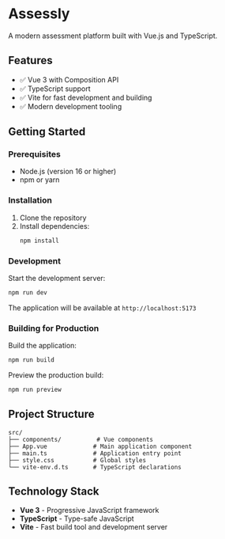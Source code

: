 # Assessly

A modern assessment platform built with Vue.js and TypeScript.

## Features

- ✅ Vue 3 with Composition API
- ✅ TypeScript support
- ✅ Vite for fast development and building
- ✅ Modern development tooling

## Getting Started

### Prerequisites

- Node.js (version 16 or higher)
- npm or yarn

### Installation

1. Clone the repository
2. Install dependencies:
   ```bash
   npm install
   ```

### Development

Start the development server:
```bash
npm run dev
```

The application will be available at `http://localhost:5173`

### Building for Production

Build the application:
```bash
npm run build
```

Preview the production build:
```bash
npm run preview
```

## Project Structure

```
src/
├── components/          # Vue components
├── App.vue             # Main application component
├── main.ts             # Application entry point
├── style.css           # Global styles
└── vite-env.d.ts       # TypeScript declarations
```

## Technology Stack

- **Vue 3** - Progressive JavaScript framework
- **TypeScript** - Type-safe JavaScript
- **Vite** - Fast build tool and development server